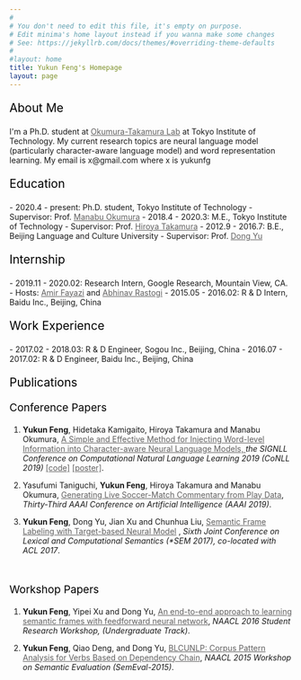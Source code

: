 ```yaml
---
#
# You don't need to edit this file, it's empty on purpose.
# Edit minima's home layout instead if you wanna make some changes
# See: https://jekyllrb.com/docs/themes/#overriding-theme-defaults
#
#layout: home
title: Yukun Feng's Homepage
layout: page
---
```


<style>
    #link { color: #616060; } /* CSS link color */
.underline
{
    color:inherit;
    border-bottom: solid 1px #E6E6E6;
}
</style>


<p style="color:black;font-size:21px;font-weight:Semibold">About Me</p>
I'm a Ph.D. student at  <a id="link" class="underline" href="http://lr-www.pi.titech.ac.jp/wp/">Okumura-Takamura Lab</a> at
Tokyo Institute of Technology.  My current research topics are neural language model (particularly
character-aware language model) and word
representation learning. My email is x@gmail.com  where x is yukunfg

<br>
<p style="color:black;font-size:21px;font-weight:Semibold">Education</p>
- 2020.4 - present: Ph.D. student, Tokyo Institute of Technology
    - Supervisor: Prof. <a id="link" class="underline" href="http://www.lr.pi.titech.ac.jp/~oku/index-e.html">Manabu Okumura</a>
- 2018.4 - 2020.3: M.E., Tokyo Institute of Technology
    - Supervisor: Prof. <a id="link" class="underline" href="http://www.lr.pi.titech.ac.jp/~takamura/">Hiroya Takamura</a>
- 2012.9 - 2016.7: B.E., Beijing Language and Culture University
    - Supervisor: Prof. <a id="link" class="underline" href="http://faculty.blcu.edu.cn/yudong">Dong Yu</a>

<br>

<p style="color:black;font-size:21px;font-weight:Semibold">Internship</p>
- 2019.11 - 2020.02: Research Intern, Google Research, Mountain View, CA.
    - Hosts: <a id="link" class="underline" href="https://www.linkedin.com/in/amir-fayazi-aba57831/">Amir Fayazi</a> and <a id="link" class="underline" href="https://www.linkedin.com/in/abhinav-rastogi-0a466934/">Abhinav Rastogi</a>
- 2015.05 - 2016.02: R & D Intern, Baidu Inc., Beijing, China
<br>

<p style="color:black;font-size:21px;font-weight:Semibold">Work Experience</p>
- 2017.02 - 2018.03: R & D Engineer, Sogou Inc., Beijing, China
- 2016.07 - 2017.02: R & D Engineer, Baidu Inc., Beijing, China

<br>

<p style="color:black;font-size:21px;font-weight:Semibold">Publications</p>

<p style="color:black;font-size:19px;font-weight:Semibold">Conference Papers</p>

1. **Yukun Feng**, Hidetaka Kamigaito, Hiroya Takamura and Manabu Okumura, 
<a id="link" class="underline" href="https://www.aclweb.org/anthology/K19-1086.pdf"> A Simple and
Effective Method for Injecting Word-level Information into Character-aware Neural Language Models,
</a> *the SIGNLL Conference on Computational Natural Language Learning 2019 (CoNLL 2019)* <a
   id="link"
   class="underline" href="https://github.com/yukunfeng/char_word_lm">[code]</a> <a id="link"
   class="underline"
   href="https://drive.google.com/open?id=1-cyCAFCp_5Qownhe53YbvnUZ7MdJ1Vs6">[poster]</a>.

1. Yasufumi Taniguchi, **Yukun Feng**, Hiroya Takamura and Manabu Okumura, <a id="link"
   class="underline" href="https://www.aaai.org/ojs/index.php/AAAI/article/view/4691">Generating
   Live Soccer-Match Commentary from Play Data</a>,
   *Thirty-Third AAAI Conference on Artificial Intelligence (AAAI 2019)*.


   <a id="link" class="underline" href=""></a>
1. **Yukun Feng**, Dong Yu, Jian Xu and Chunhua Liu, <a id="link" class="underline"
   href="https://www.aclweb.org/anthology/S17-1010">Semantic Frame Labeling with Target-based
   Neural Model</a> , *Sixth Joint Conference on Lexical and Computational Semantics (\*SEM 2017),
   co-located with ACL 2017*.
<br>
<p style="color:black;font-size:19px;font-weight:Semibold">Workshop Papers</p>

1. **Yukun Feng**, Yipei Xu and Dong Yu, 
   <a id="link" class="underline" href="https://www.aclweb.org/anthology/N/N16/N16-2001.pdf"> An
   end-to-end approach to learning semantic frames with feedforward neural network</a>, *NAACL 2016
   Student Research Workshop, (Undergraduate Track)*.

1. **Yukun Feng**, Qiao Deng, and Dong Yu, <a id="link" class="underline"
   href="https://aclweb.org/anthology/S/S15/S15-2054.pdf"> BLCUNLP: Corpus Pattern Analysis for
   Verbs Based on Dependency Chain</a>, *NAACL 2015 Workshop on Semantic Evaluation
   (SemEval-2015)*.

